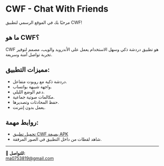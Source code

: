 # CWF - Chat With Friends

مرحبًا بك في الموقع الرسمي لتطبيق CWF!

## ما هو CWF؟
CWF هو تطبيق دردشة ذكي وسهل الاستخدام يعمل على الأندرويد والويب، مصمم لتوفير تجربة تواصل آمنة وسريعة.

## مميزات التطبيق:
- دردشة ذكية مع روبوت متفاعل.
- واجهة شبيهة بواتساب.
- دعم الوضع الليلي.
- مكالمات صوتية جماعية.
- حفظ المحادثات وتصديرها.
- يعمل بدون إنترنت.

## روابط مهمة:
- [تحميل تطبيق CWF بصيغة APK](./CWF.apk)
- شاهد لقطات من داخل التطبيق في الصور المرفقة.

---

📧 **للتواصل:**  
ma0753819@gmail.com
